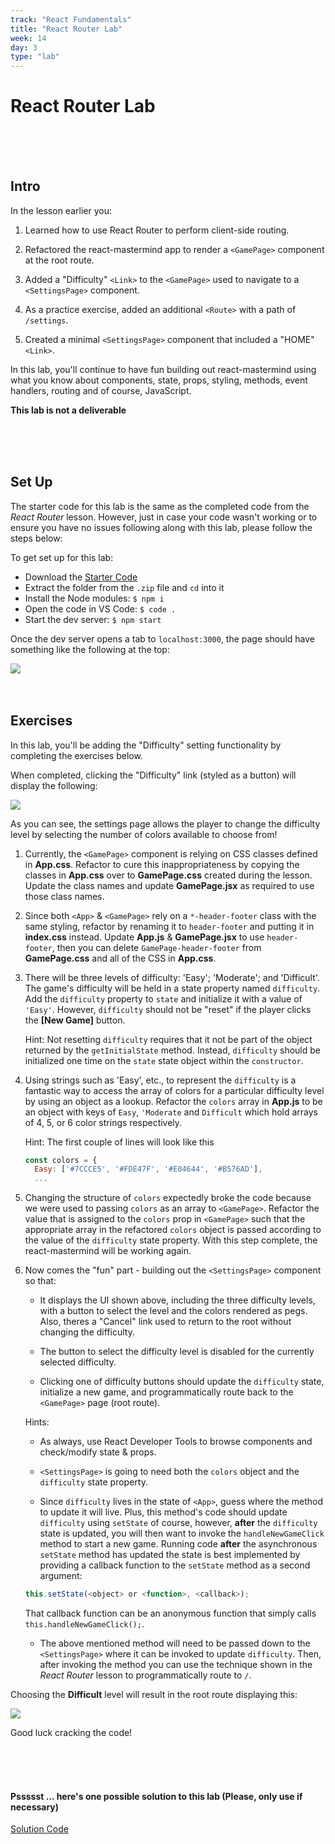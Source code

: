 ```yaml
---
track: "React Fundamentals"
title: "React Router Lab"
week: 14
day: 3
type: "lab"
---
```


# React Router Lab

<br>
<br>
<br>





## Intro

In the lesson earlier you:

1. Learned how to use React Router to perform client-side routing.
 
2. Refactored the react-mastermind app to render a `<GamePage>` component at the root route.

3. Added a "Difficulty" `<Link>` to the `<GamePage>` used to navigate to a `<SettingsPage>` component.

3. As a practice exercise, added an additional `<Route>` with a path of `/settings`.

4. Created a minimal `<SettingsPage>` component that included a "HOME" `<Link>`.

In this lab, you'll continue to have fun building out react-mastermind using what you know about components, state, props, styling, methods, event handlers, routing and of course, JavaScript.

**This lab is not a deliverable**

<br>
<br>
<br>



## Set Up

The starter code for this lab is the same as the completed code from the _React Router_ lesson. However, just in case your code wasn't working or to ensure you have no issues following along with this lab, please follow the steps below:

To get set up for this lab:

- Download the <a href="/downloads/react_fundamentals/intro-to-react-router-lab/react-mastermind.zip" download>Starter Code</a>
- Extract the folder from the `.zip` file and `cd` into it
- Install the Node modules: `$ npm i`
- Open the code in VS Code: `$ code .`
- Start the dev server: `$ npm start`

Once the dev server opens a tab to `localhost:3000`, the page should have something like the following at the top:

<img src="https://i.imgur.com/ibMTm9k.png">

<br>
<br>
<br>




## Exercises

In this lab, you'll be adding the "Difficulty" setting functionality by completing the exercises below.

When completed, clicking the "Difficulty" link (styled as a button) will display the following:

<img src="https://i.imgur.com/gFjNSt0.png">

As you can see, the settings page allows the player to change the difficulty level by selecting the number of colors available to choose from!

1. Currently, the `<GamePage>` component is relying on CSS classes defined in **App.css**. Refactor to cure this inappropriateness by copying the classes in **App.css** over to **GamePage.css** created during the lesson. Update the class names and update **GamePage.jsx** as required to use those class names. 

2. Since both `<App>` & `<GamePage>` rely on a `*-header-footer` class with the same styling, refactor by renaming it to `header-footer` and putting it in **index.css** instead. Update **App.js** & **GamePage.jsx** to use `header-footer`, then you can delete `GamePage-header-footer` from **GamePage.css** and all of the CSS in **App.css**.

3. There will be three levels of difficulty: 'Easy'; 'Moderate'; and 'Difficult'.  The game's difficulty will be held in a state property named `difficulty`. Add the `difficulty` property to `state` and initialize it with a value of `'Easy'`. However, `difficulty` should not be "reset" if the player clicks the **[New Game]** button.

	Hint: Not resetting `difficulty` requires that it not be part of the object returned by the `getInitialState` method.  Instead, `difficulty` should be initialized one time on the `state` state object within the `constructor`. 
	
4. Using strings such as 'Easy', etc., to represent the `difficulty` is a fantastic way to access the array of colors for a particular difficulty level by using an object as a lookup. Refactor the `colors` array in **App.js** to be an object with keys of `Easy`, `'Moderate` and `Difficult` which hold arrays of 4, 5, or 6 color strings respectively.

	Hint: The first couple of lines will look like this
	
	```js
	const colors = {
	  Easy: ['#7CCCE5', '#FDE47F', '#E04644', '#B576AD'],
	  ...
	```

5. Changing the structure of `colors` expectedly broke the code because we were used to passing `colors` as an array to `<GamePage>`. Refactor the value that is assigned to the `colors` prop in `<GamePage>` such that the appropriate array in the refactored `colors` object is passed according to the value of the `difficulty`  state property. With this step complete, the react-mastermind will be working again.

6. Now comes the "fun" part - building out the `<SettingsPage>` component so that:

	- It displays the UI shown above, including the three difficulty levels, with a button to select the level and the colors rendered as pegs. Also, theres a "Cancel" link used to return to the root without changing the difficulty.

	- The button to select the difficulty level is disabled for the currently selected difficulty.

	- Clicking one of difficulty buttons should update the `difficulty` state, initialize a new game, and programmatically route back to the `<GamePage>` page (root route).
	
	Hints:
	
	- As always, use React Developer Tools to browse components and check/modify state & props.
	
	- `<SettingsPage>` is going to need both the `colors` object and the `difficulty` state property.

	- Since `difficulty` lives in the state of `<App>`, guess where the method to update it will live. Plus, this method's code should update `difficulty` using `setState` of course, however, **after** the `difficulty` state is updated, you will then want to invoke the `handleNewGameClick` method to start a new game.  Running code **after** the asynchronous `setState` method has updated the state is best implemented by providing a callback function to the `setState` method as a second argument:
	
	```js
	this.setState(<object> or <function>, <callback>);
	```
	That callback function can be an anonymous function that simply calls `this.handleNewGameClick();`.

	- The above mentioned method will need to be passed down to the `<SettingsPage>` where it can be invoked to update `difficulty`.  Then, after invoking the method you can use the technique shown in the _React Router_ lesson to programmatically route to `/`.

Choosing the **Difficult** level will result in the root route displaying this:

<img src="https://i.imgur.com/IaKWyLR.png">

Good luck cracking the code!

<br>
<br>
<br>




#### Pssssst ... here's one possible solution to this lab (Please, only use if necessary) 

<a href="/downloads/react_fundamentals/intro-to-react-router-lab-solution/react-mastermind.zip" download>Solution Code<a>